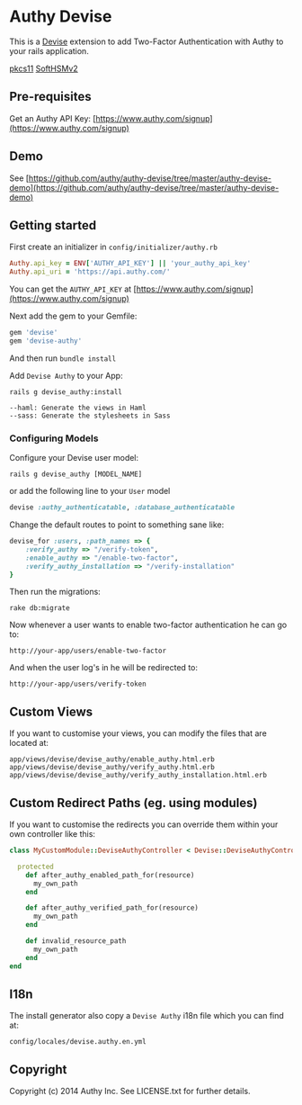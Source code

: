 # Authy Devise

This is a [Devise](https://github.com/plataformatec/devise) extension to add Two-Factor Authentication with Authy to your rails application.

[pkcs11](https://github.com/larskanis/pkcs11)
[SoftHSMv2](https://github.com/opendnssec/SoftHSMv2)


## Pre-requisites

Get an Authy API Key: [https://www.authy.com/signup](https://www.authy.com/signup)

## Demo

See [https://github.com/authy/authy-devise/tree/master/authy-devise-demo](https://github.com/authy/authy-devise/tree/master/authy-devise-demo)

## Getting started

First create an initializer in `config/initializer/authy.rb`

```ruby
Authy.api_key = ENV['AUTHY_API_KEY'] || 'your_authy_api_key'
Authy.api_uri = 'https://api.authy.com/'
```

You can get the `AUTHY_API_KEY` at [https://www.authy.com/signup](https://www.authy.com/signup)

Next add the gem to your Gemfile:

```ruby
gem 'devise'
gem 'devise-authy'
```

And then run `bundle install`

Add `Devise Authy` to your App:

    rails g devise_authy:install

    --haml: Generate the views in Haml
    --sass: Generate the stylesheets in Sass

### Configuring Models

Configure your Devise user model:

    rails g devise_authy [MODEL_NAME]

or add the following line to your `User` model

```ruby
devise :authy_authenticatable, :database_authenticatable
```

Change the default routes to point to something sane like:

```ruby
devise_for :users, :path_names => {
	:verify_authy => "/verify-token",
	:enable_authy => "/enable-two-factor",
	:verify_authy_installation => "/verify-installation"
}
```

Then run the migrations:

    rake db:migrate

Now whenever a user wants to enable two-factor authentication he can go
to:

    http://your-app/users/enable-two-factor

And when the user log's in he will be redirected to:

    http://your-app/users/verify-token


## Custom Views

If you want to customise your views, you can modify the files that are located at:

    app/views/devise/devise_authy/enable_authy.html.erb
    app/views/devise/devise_authy/verify_authy.html.erb
    app/views/devise/devise_authy/verify_authy_installation.html.erb


## Custom Redirect Paths (eg. using modules)

If you want to customise the redirects you can override them within your own controller like this:

```ruby
class MyCustomModule::DeviseAuthyController < Devise::DeviseAuthyController

  protected
    def after_authy_enabled_path_for(resource)
      my_own_path
    end

    def after_authy_verified_path_for(resource)
      my_own_path
    end

    def invalid_resource_path
      my_own_path
    end
end
```


## I18n

The install generator also copy a `Devise Authy` i18n file which you can find at:

    config/locales/devise.authy.en.yml

## Copyright

Copyright (c) 2014 Authy Inc. See LICENSE.txt for
further details.
